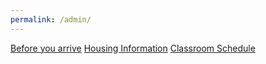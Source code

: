 ```yaml
---
permalink: /admin/
---
```

[Before you arrive](Institute-Materials-2017/schedule/week_1/before_you_arrive.md)
[Housing Information](housing.md)
[Classroom Schedule](room_schedule.md)
